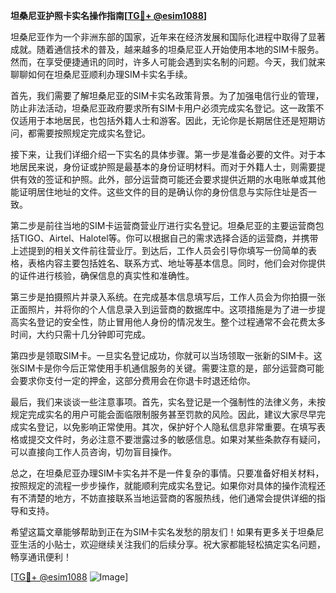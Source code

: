 **坦桑尼亚护照卡实名操作指南[[TG💪+ @esim1088](https://t.me/s/esim1088)]**

坦桑尼亚作为一个非洲东部的国家，近年来在经济发展和国际化进程中取得了显著成就。随着通信技术的普及，越来越多的坦桑尼亚人开始使用本地的SIM卡服务。然而，在享受便捷通讯的同时，许多人可能会遇到实名制的问题。今天，我们就来聊聊如何在坦桑尼亚顺利办理SIM卡实名手续。

首先，我们需要了解坦桑尼亚的SIM卡实名政策背景。为了加强电信行业的管理，防止非法活动，坦桑尼亚政府要求所有SIM卡用户必须完成实名登记。这一政策不仅适用于本地居民，也包括外籍人士和游客。因此，无论你是长期居住还是短期访问，都需要按照规定完成实名登记。

接下来，让我们详细介绍一下实名的具体步骤。第一步是准备必要的文件。对于本地居民来说，身份证或护照是最基本的身份证明材料。而对于外籍人士，则需要提供有效的签证和护照。此外，部分运营商可能还会要求提供近期的水电账单或其他能证明居住地址的文件。这些文件的目的是确认你的身份信息与实际住址是否一致。

第二步是前往当地的SIM卡运营商营业厅进行实名登记。坦桑尼亚的主要运营商包括TIGO、Airtel、Halotel等。你可以根据自己的需求选择合适的运营商，并携带上述提到的相关文件前往营业厅。到达后，工作人员会引导你填写一份简单的表格，表格内容主要包括姓名、联系方式、地址等基本信息。同时，他们会对你提供的证件进行核验，确保信息的真实性和准确性。

第三步是拍摄照片并录入系统。在完成基本信息填写后，工作人员会为你拍摄一张正面照片，并将你的个人信息录入到运营商的数据库中。这项措施是为了进一步提高实名登记的安全性，防止冒用他人身份的情况发生。整个过程通常不会花费太多时间，大约只需十几分钟即可完成。

第四步是领取SIM卡。一旦实名登记成功，你就可以当场领取一张新的SIM卡。这张SIM卡是你今后正常使用手机通信服务的关键。需要注意的是，部分运营商可能会要求你支付一定的押金，这部分费用会在你退卡时退还给你。

最后，我们来谈谈一些注意事项。首先，实名登记是一个强制性的法律义务，未按规定完成实名的用户可能会面临限制服务甚至罚款的风险。因此，建议大家尽早完成实名登记，以免影响正常使用。其次，保护好个人隐私信息非常重要。在填写表格或提交文件时，务必注意不要泄露过多的敏感信息。如果对某些条款存有疑问，可以直接向工作人员咨询，切勿盲目操作。

总之，在坦桑尼亚办理SIM卡实名并不是一件复杂的事情。只要准备好相关材料，按照规定的流程一步步操作，就能顺利完成实名登记。如果你对具体的操作流程还有不清楚的地方，不妨直接联系当地运营商的客服热线，他们通常会提供详细的指导和支持。

希望这篇文章能够帮助到正在为SIM卡实名发愁的朋友们！如果有更多关于坦桑尼亚生活的小贴士，欢迎继续关注我们的后续分享。祝大家都能轻松搞定实名问题，畅享通讯便利！

[[TG💪+ @esim1088](https://t.me/s/esim1088) ![Image](https://i.postimg.cc/4NQfJmqS/Snipaste-2025-05-13-00-14-12.png)]